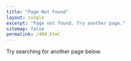 ```yaml
---
title: "Page Not Found"
layout: single
excerpt: "Page not found. Try another page."
sitemap: false
permalink: /404.html
---
```



Try searching for another page below.

<script type="text/javascript">
  var GOOG_FIXURL_LANG = 'en';
  var GOOG_FIXURL_SITE = '{{ site.url }}'
</script>
<script type="text/javascript"
  src="//linkhelp.clients.google.com/tbproxy/lh/wm/fixurl.js">
</script>
